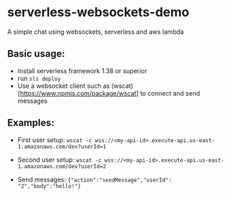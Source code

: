 # serverless-websockets-demo
A simple chat using websockets, serverless and aws lambda

## Basic usage:
- Install serverless framework 1.38 or superior
- run ```sls deploy```
- Use a websocket client such as (wscat)[https://www.npmjs.com/package/wscat] to connect and send messages

## Examples:
  - First user setup:
  ```wscat -c wss://<my-api-id>.execute-api.us-east-1.amazonaws.com/dev?userId=1```
  - Second user setup:
  ```wscat -c wss://<my-api-id>.execute-api.us-east-1.amazonaws.com/dev?userId=2```
  
  - Send messages:
  ```{"action":"sendMessage","userId": "2","body":"hello!"}```

